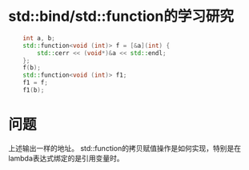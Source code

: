 # std::bind/std::function的学习研究

```c++ {.numberLines}
    int a, b;
    std::function<void (int)> f = [&a](int) {
        std::cerr << (void*)&a << std::endl;
    };
    f(b);
    std::function<void (int)> f1;
    f1 = f;
    f1(b);
```

问题
===
上述输出一样的地址。
std::function的拷贝赋值操作是如何实现，特别是在lambda表达式绑定的是引用变量时。
